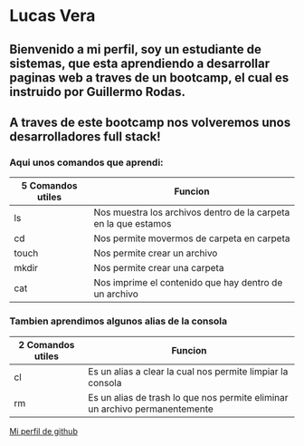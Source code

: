 # Lucas Vera
## Bienvenido a mi perfil, soy un estudiante de sistemas, que esta aprendiendo a desarrollar paginas web a traves de un bootcamp, el cual es instruido por **Guillermo Rodas**.
## A traves de este bootcamp nos volveremos unos **desarrolladores full stack!**

### Aqui unos comandos que aprendi:

5 Comandos utiles|Funcion|
|-----------|------------|
ls          |Nos muestra los archivos dentro de la carpeta en la que estamos|
cd          |Nos permite movermos de carpeta en carpeta|
touch       |Nos permite crear un archivo|
mkdir       |Nos permite crear una carpeta|
cat         |Nos imprime el contenido que hay dentro de un archivo|

### Tambien aprendimos algunos alias de la consola

2 Comandos utiles|Funcion|
|-----------|------------|
cl          |Es un alias a clear la cual nos permite limpiar la consola|
rm          |Es un alias de trash lo que nos permite eliminar un archivo permanentemente|

[Mi perfil de github](https://github.com/Lucaasvera)
